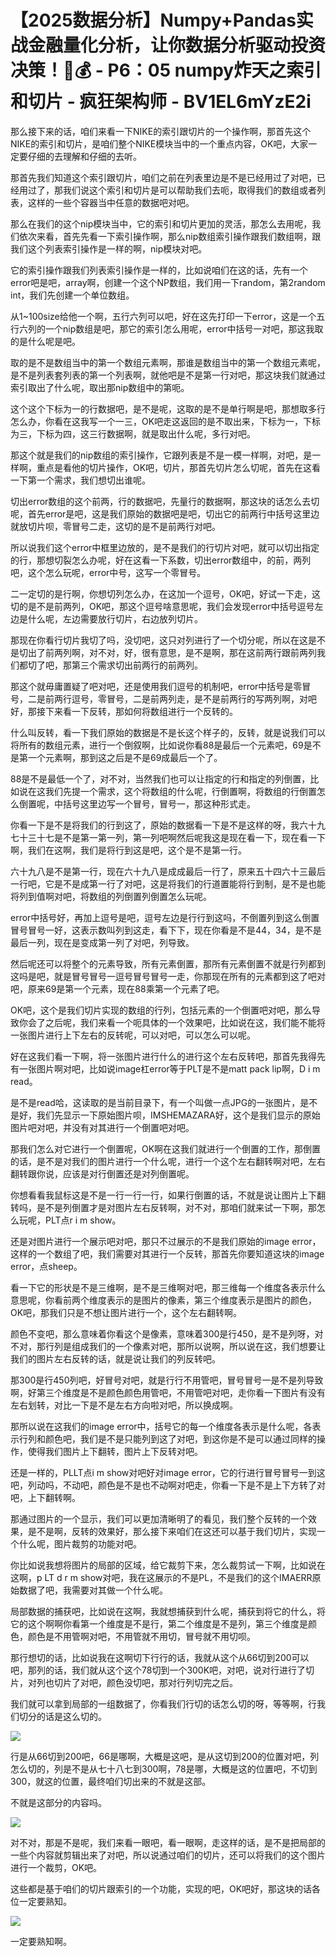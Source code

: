 # 【2025数据分析】Numpy+Pandas实战金融量化分析，让你数据分析驱动投资决策！🚀💰 - P6：05 numpy炸天之索引和切片 - 疯狂架构师 - BV1EL6mYzE2i

那么接下来的话，咱们来看一下NIKE的索引跟切片的一个操作啊，那首先这个NIKE的索引和切片，是咱们整个NIKE模块当中的一个重点内容，OK吧，大家一定要仔细的去理解和仔细的去听。

那首先我们知道这个索引跟切片，咱们之前在列表里边是不是已经用过了对吧，已经用过了，那我们说这个索引和切片是可以帮助我们去呃，取得我们的数组或者列表，这样的一些个容器当中任意的数据吧对吧。

那么在我们的这个nip模块当中，它的索引和切片更加的灵活，那怎么去用呢，我们依次来看，首先先看一下索引操作啊，那么nip数组索引操作跟我们数组啊，跟我们这个列表索引操作是一样的啊，nip模块对吧。

它的索引操作跟我们列表索引操作是一样的，比如说咱们在这的话，先有一个error吧是吧，array啊，创建一个这个NP数组，我们用一下random，第2random int，我们先创建一个单位数组。

从1~100size给他一个啊，五行六列可以吧，好在这先打印一下error，这是一个五行六列的一个nip数组是吧，那它的索引怎么用呢，error中括号一对吧，那这我取的是什么呢是吧。

取的是不是数组当中的第一个数组元素啊，那谁是数组当中的第一个数组元素呢，是不是列表套列表的第一个列表啊，就他吧是不是第一行对吧，那这块我们就通过索引取出了什么呢，取出那nip数组中的第呃。

这个这个下标为一的行数据吧，是不是呢，这取的是不是单行啊是吧，那想取多行怎么办，你看在这我写一个一三，OK吧走这返回的是不取出来，下标为一，下标为三，下标为四，这三行数据啊，就是取出什么呢，多行对吧。

那这个就是我们的nip数组的索引操作，它跟列表是不是一模一样啊，对吧，是一样啊，重点是看他的切片操作，OK吧，切片，那首先切片怎么切呢，首先在这看一下第一个需求，我们想切出谁呢。

切出error数组的这个前两，行的数据吧，先量行的数据啊，那这块的话怎么去切呢，首先error是吧，这是我们原始的数据吧是吧，切出它的前两行中括号这里边就放切片呗，零冒号二走，这切的是不是前两行对吧。

所以说我们这个error中框里边放的，是不是我们的行切片对吧，就可以切出指定的行，那想切裂怎么办呢，好在这看一下系数，切出error数组中，的前，两列吧，这个怎么玩呢，error中号，这写一个零冒号。

二一定切的是行啊，你想切列怎么办，在这加一个逗号，OK吧，好试一下走，这切的是不是前两列，OK吧，那这个逗号啥意思呢，我们会发现error中括号逗号左边是什么呢，左边需要放行切片，右边放列切片。

那现在你看行切片我切了吗，没切吧，这只对列进行了一个切分呢，所以在这是不是切出了前两列啊，对不对，好，很有意思，是不是啊，那在这前两行跟前两列我们都切了吧，那第三个需求切出前两行的前两列。

那这个就毋庸置疑了吧对吧，还是使用我们逗号的机制吧，error中括号是零冒号，二是前两行逗号，零冒号，二是前两列走，是不是前两行的写两列啊，对吧好，那接下来看一下反转，那如何将数组进行一个反转的。

什么叫反转，看一下我们原始的数据是不是长这个样子的，反转，就是说我们可以将所有的数组元素，进行一个倒叙啊，比如说你看88是最后一个元素吧，69是不是第一个元素啊，那到这之后是不是69成最后一个了。

88是不是最低一个了，对不对，当然我们也可以让指定的行和指定的列倒置，比如说在这我们先提一个需求，这个将数组的什么呢，行倒置啊，将数组的行倒置怎么倒置呢，中括号这里边写一个冒号，冒号一，那这种形式走。

你看一下是不是将我们的行到这了，原始的数据看一下是不是这样的呀，我六十九七十三十七是不是第一第一列，第一列吧啊然后呢我这是现在看一下，现在看一下啊，我们在这啊，我们是将行到这是吧，这个是不是第一行。

六十九八是不是第一行，现在六十九八是成成最后一行了，原来五十四六十三最后一行吧，它是不是成第一行了对吧，这是将我们的行道置能将行到制，是不是也能将列到值啊对吧，将数组的列倒置列倒置怎么玩呢。

error中括号好，再加上逗号是吧，逗号左边是行行到这吗，不倒置列到这么倒置冒号冒号一好，这表示数叫列到这走，看下下，现在你看是不是44，34，是不是最后一列，现在是变成第一列了对吧，列导致。

然后呢还可以将整个的元素导致，所有元素倒置，那所有元素倒置不就是行列都到这吗是吧，就是冒号冒号一逗号冒号冒号一走，你那现在所有的元素都到这了吧对吧，原来69是第一个元素，现在88乘第一个元素了吧。

OK吧，这个是我们切片实现的数组的行列，包括元素的一个倒置吧对吧，那么导致你会了之后呢，我们来看一个呃具体的一个效果吧，比如说在这，我们能不能将一张图片进行上下左右的反转呢，可以对吧，可以怎么可以呢。

好在这我们看一下啊，将一张图片进行什么的进行这个左右反转吧，那首先我得先有一张图片啊对吧，比如说image杠error等于PLT是不是matt pack lip啊，D i m read。

是不是read哈，这读取的是当前目录下，有一个叫做一点JPG的一张图片，是不是好，我们先显示一下原始图片呗，IMSHEMAZARA好，这个是我们显示的原始图片吧对吧，并没有对其进行一个倒置吧对吧。

那我们怎么对它进行一个倒置呢，OK啊在这我们就进行一个倒置的工作，那倒置的话，是不是对我们的图片进行一个什么呢，进行一个这个左右翻转啊对吧，左右翻转跟你说，应该是对行倒置还是对列倒置呢。

你想看看我鼠标这是不是一行一行一行，如果行倒置的话，不就是说让图片上下翻转吗，是不是列倒置才是对图片左右反转啊，对不对，那咱们就来试一下啊，那怎么玩呢，PLT点r i m show。

还是对图片进行一个展示吧对吧，那只不过展示的不是我们原始的image error，这样的一个数组了吧，我们需要对其进行一个反转，那首先你要知道这块的image error，点sheep。

看一下它的形状是不是三维啊，是不是三维啊对吧，那三维每一个维度各表示什么意思呢，你看前两个维度表示的是图片的像素，第三个维度表示是图片的颜色，OK吧，那我们只是不想让图片进行一个，这个左右翻转啊。

颜色不变吧，那么意味着你看这个是像素，意味着300是行450，是不是列呀，对不对，那行列是组成我们的一个像素对吧，那所以说啊，所以说在这，我们想要让我们的图片左右反转的话，就是说让我们的列反转吧。

那300是行450列吧，好冒号对吧，就是行行不用管吧，冒号冒号一是不是列导致啊，好第三个维度是不是颜色颜色用管吧，不用管吧对吧，走你看一下图片有没有左右划转，对比一下是不是左右方向啦对吧，所以换成啊。

那所以说在这我们的image error中，括号它的每一个维度各表示是什么呢，各表示行列和颜色吧，我们是不是只能列到这了对吧，到这你是不是可以通过同样的操作，使得我们图片上下翻转，图片上下反转对吧。

还是一样的，PLLT点i m show对吧好对image error，它的行进行冒号冒号一到这吧，列动吗，不动吧，颜色是不是也不动啊对吧走，你看一下是不是上下方转了对吧，上下翻转啊。

那通过图片的一个显示，我们可以更加清晰明了的看见，我们整个反转的一个效果，是不是啊，反转的效果好，那么接下来咱们在这还可以基于我们切片，实现一个什么呢，图片裁剪的功能对吧。

你比如说我想将图片的局部的区域，给它裁剪下来，怎么裁剪试一下啊，比如说在这啊，p LT d r m show对吧，我在这展示的不是PL，不是我们的这个IMAERR原始数据了吧，我需要对其做一个什么呢。

局部数据的捕获吧，比如说在这啊，我就想捕获到什么呢，捕获到将它的什么，将它的这个啊啊你看第一个维度是不是行，第二个维度是不是列，第三个维度是颜色，颜色是不用管啊对吧，不用管就不用切，冒号就不用切呗。

那行想切的话，比如说我在这啊切下行行的话，我就从这个从66切到200可以吧，那列的话，我们就从这个这个78切到一个300K吧，对吧，说对行进行了切片，对列也切片了对吧，颜色没切吧，那对行列切完之后。

我们就可以拿到局部的一组数据了，你看我们行切的话怎么切的呀，等等啊，行我们切分的话是这么切的。

![](img/075c51bac3eb868a3bfc9d407ed85eda_1.png)

行是从66切到200吧，66是哪啊，大概是这吧，是从这切到200的位置对吧，列怎么切的，列是不是从七十八七到300啊，78是哪，大概是这的位置吧，不切到300，就这的位置，最终咱们切出来的不就是这部。

不就是这部分的内容吗。

![](img/075c51bac3eb868a3bfc9d407ed85eda_3.png)

对不对，那是不是呢，我们来看一眼吧，看一眼啊，走这样的话，是不是把局部的一些个内容就剪辑出来了对吧，所以说通过咱们的切片，还可以将我们的这个图片进行一个裁剪，OK吧。

这些都是基于咱们的切片跟索引的一个功能，实现的吧，OK吧好，那这块的话各位一定要熟知。

![](img/075c51bac3eb868a3bfc9d407ed85eda_5.png)

一定要熟知啊。